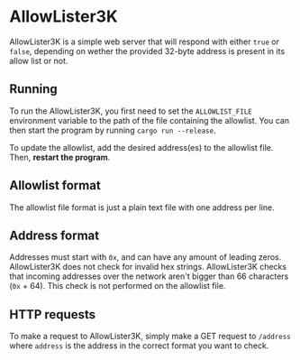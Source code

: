 # AllowLister3K

AllowLister3K is a simple web server that will respond with either `true` or
`false`, depending on wether the provided 32-byte address is present in its
allow list or not.

## Running

To run the AllowLister3K, you first need to set the `ALLOWLIST_FILE`
environment variable to the path of the file containing the allowlist. You can
then start the program by running `cargo run --release`.

To update the allowlist, add the desired address(es) to the allowlist file.
Then, **restart the program**.

## Allowlist format

The allowlist file format is just a plain text file with one address per line.

## Address format

Addresses must start with `0x`, and can have any amount of leading zeros.
AllowLister3K does not check for invalid hex strings. AllowLister3K checks that
incoming addresses over the network aren't bigger than 66 characters (`0x` +
64). This check is not performed on the allowlist file.

## HTTP requests

To make a request to AllowLister3K, simply make a GET request to `/address`
where `address` is the address in the correct format you want to check.
